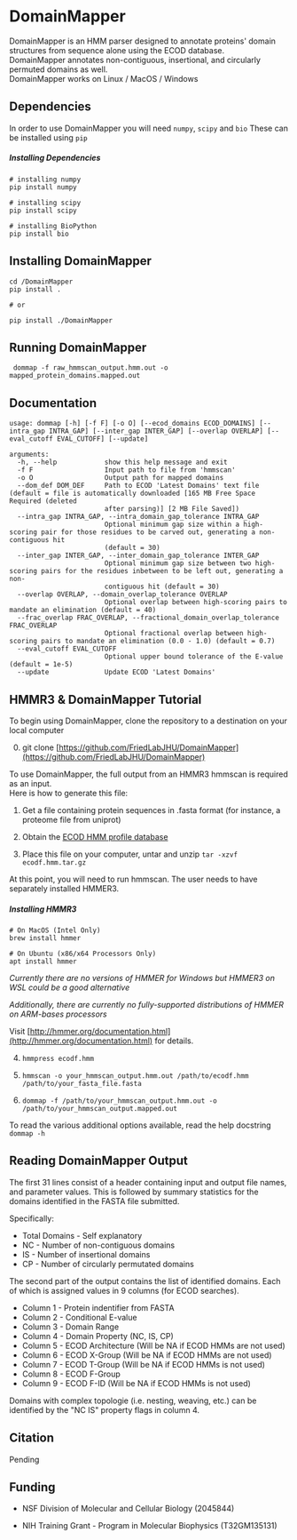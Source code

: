 # DomainMapper
DomainMapper is an HMM parser designed to annotate proteins' domain structures from sequence alone using the ECOD database.  
DomainMapper annotates non-contiguous, insertional, and circularly permuted domains as well.  
DomainMapper works on Linux / MacOS / Windows  

## Dependencies

In order to use DomainMapper you will need ```numpy```, ```scipy``` and  ```bio```
These can be installed using ```pip```

##### Installing Dependencies
```
# installing numpy
pip install numpy

# installing scipy
pip install scipy

# installing BioPython
pip install bio
```

## Installing DomainMapper
```
cd /DomainMapper
pip install .

# or

pip install ./DomainMapper
```

## Running DomainMapper

``` dommap -f raw_hmmscan_output.hmm.out -o mapped_protein_domains.mapped.out```

## Documentation

```
usage: dommap [-h] [-f F] [-o O] [--ecod_domains ECOD_DOMAINS] [--intra_gap INTRA_GAP] [--inter_gap INTER_GAP] [--overlap OVERLAP] [--eval_cutoff EVAL_CUTOFF] [--update]

arguments:
  -h, --help            show this help message and exit
  -f F                  Input path to file from 'hmmscan'
  -o O                  Output path for mapped domains
  --dom_def DOM_DEF     Path to ECOD 'Latest Domains' text file (default = file is automatically downloaded [165 MB Free Space Required (deleted
                        after parsing)] [2 MB File Saved])
  --intra_gap INTRA_GAP, --intra_domain_gap_tolerance INTRA_GAP
                        Optional minimum gap size within a high-scoring pair for those residues to be carved out, generating a non-contiguous hit
                        (default = 30)
  --inter_gap INTER_GAP, --inter_domain_gap_tolerance INTER_GAP
                        Optional minimum gap size between two high-scoring pairs for the residues inbetween to be left out, generating a non-
                        contiguous hit (default = 30)
  --overlap OVERLAP, --domain_overlap_tolerance OVERLAP
                        Optional overlap between high-scoring pairs to mandate an elimination (default = 40)
  --frac_overlap FRAC_OVERLAP, --fractional_domain_overlap_tolerance FRAC_OVERLAP
                        Optional fractional overlap between high-scoring pairs to mandate an elimination (0.0 - 1.0) (default = 0.7)
  --eval_cutoff EVAL_CUTOFF
                        Optional upper bound tolerance of the E-value (default = 1e-5)
  --update              Update ECOD 'Latest Domains'
```

## HMMR3 & DomainMapper Tutorial

To begin using DomainMapper, clone the repository to a destination on your local computer

0) git clone [https://github.com/FriedLabJHU/DomainMapper](https://github.com/FriedLabJHU/DomainMapper)

To use DomainMapper, the full output from an HMMR3 hmmscan is required as an input.  
Here is how to generate this file:

1) Get a file containing protein sequences in .fasta format (for instance, a proteome file from uniprot)

2) Obtain the [ECOD HMM profile database](http://prodata.swmed.edu/ecod/distributions/ecodf.hmm.tar.gz)

3) Place this file on your computer, untar and unzip ```tar -xzvf ecodf.hmm.tar.gz```

At this point, you will need to run hmmscan.  The user needs to have separately installed HMMER3.

##### Installing HMMR3
```
# On MacOS (Intel Only)
brew install hmmer

# On Ubuntu (x86/x64 Processors Only)
apt install hmmer
```
*Currently there are no versions of HMMER for Windows but HMMER3 on WSL could be a good alternative*

*Additionally, there are currently no fully-supported distributions of HMMER on ARM-bases processors*

Visit [http://hmmer.org/documentation.html](http://hmmer.org/documentation.html) for details.

4) ```hmmpress ecodf.hmm```

5) ```hmmscan -o your_hmmscan_output.hmm.out /path/to/ecodf.hmm /path/to/your_fasta_file.fasta```

6) ```dommap -f /path/to/your_hmmscan_output.hmm.out -o /path/to/your_hmmscan_output.mapped.out```

To read the various additional options available, read the help docstring  
```dommap -h```

## Reading DomainMapper Output

The first 31 lines consist of a header containing input and output file names, and parameter values. This is followed by summary statistics for the domains identified in the FASTA file submitted.  

Specifically:

* Total Domains - Self explanatory
* NC - Number of non-contiguous domains
* IS - Number of insertional domains
* CP - Number of circularly permutated domains

The second part of the output contains the list of identified domains. Each of which is assigned values in 9 columns (for ECOD searches).
* Column 1 - Protein indentifier from FASTA
* Column 2 - Conditional E-value
* Column 3 - Domain Range
* Column 4 - Domain Property (NC, IS, CP)
* Column 5 - ECOD Architecture (Will be NA if ECOD HMMs are not used)
* Column 6 - ECOD X-Group (Will be NA if ECOD HMMs are not used)
* Column 7 - ECOD T-Group (Will be NA if ECOD HMMs is not used)
* Column 8 - ECOD F-Group
* Column 9 - ECOD F-ID (Will be NA if ECOD HMMs is not used)

Domains with complex topologie (i.e. nesting, weaving, etc.) can be identified by the "NC IS" property flags in column 4.

## Citation

Pending 

## Funding

* NSF Division of Molecular and Cellular Biology (2045844)

* NIH Training Grant - Program in Molecular Biophysics (T32GM135131)
